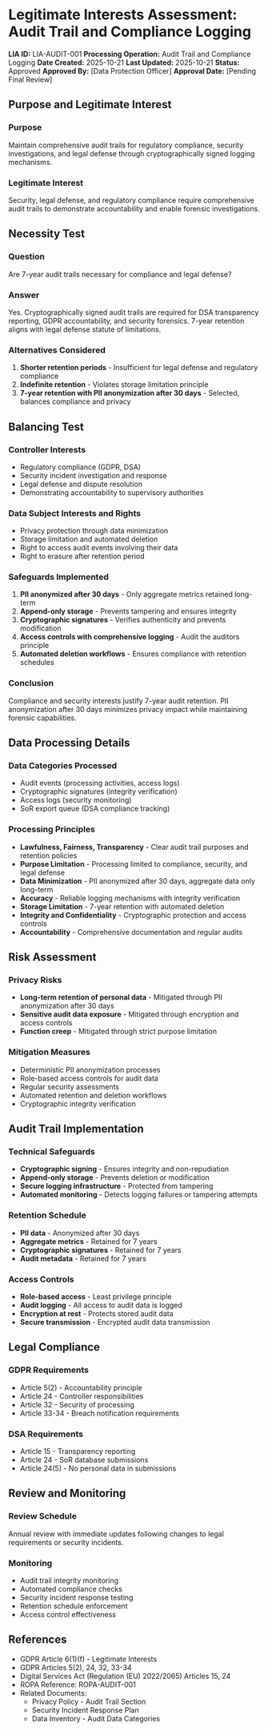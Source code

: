 # Legitimate Interests Assessment: Audit Trail and Compliance Logging

**LIA ID:** LIA-AUDIT-001
**Processing Operation:** Audit Trail and Compliance Logging
**Date Created:** 2025-10-21
**Last Updated:** 2025-10-21
**Status:** Approved
**Approved By:** [Data Protection Officer]
**Approval Date:** [Pending Final Review]

## Purpose and Legitimate Interest

### Purpose

Maintain comprehensive audit trails for regulatory compliance, security investigations, and legal defense through cryptographically signed logging mechanisms.

### Legitimate Interest

Security, legal defense, and regulatory compliance require comprehensive audit trails to demonstrate accountability and enable forensic investigations.

## Necessity Test

### Question

Are 7-year audit trails necessary for compliance and legal defense?

### Answer

Yes. Cryptographically signed audit trails are required for DSA transparency reporting, GDPR accountability, and security forensics. 7-year retention aligns with legal defense statute of limitations.

### Alternatives Considered

1. **Shorter retention periods** - Insufficient for legal defense and regulatory compliance
2. **Indefinite retention** - Violates storage limitation principle
3. **7-year retention with PII anonymization after 30 days** - Selected, balances compliance and privacy

## Balancing Test

### Controller Interests

- Regulatory compliance (GDPR, DSA)
- Security incident investigation and response
- Legal defense and dispute resolution
- Demonstrating accountability to supervisory authorities

### Data Subject Interests and Rights

- Privacy protection through data minimization
- Storage limitation and automated deletion
- Right to access audit events involving their data
- Right to erasure after retention period

### Safeguards Implemented

1. **PII anonymized after 30 days** - Only aggregate metrics retained long-term
2. **Append-only storage** - Prevents tampering and ensures integrity
3. **Cryptographic signatures** - Verifies authenticity and prevents modification
4. **Access controls with comprehensive logging** - Audit the auditors principle
5. **Automated deletion workflows** - Ensures compliance with retention schedules

### Conclusion

Compliance and security interests justify 7-year audit retention. PII anonymization after 30 days minimizes privacy impact while maintaining forensic capabilities.

## Data Processing Details

### Data Categories Processed

- Audit events (processing activities, access logs)
- Cryptographic signatures (integrity verification)
- Access logs (security monitoring)
- SoR export queue (DSA compliance tracking)

### Processing Principles

- **Lawfulness, Fairness, Transparency** - Clear audit trail purposes and retention policies
- **Purpose Limitation** - Processing limited to compliance, security, and legal defense
- **Data Minimization** - PII anonymized after 30 days, aggregate data only long-term
- **Accuracy** - Reliable logging mechanisms with integrity verification
- **Storage Limitation** - 7-year retention with automated deletion
- **Integrity and Confidentiality** - Cryptographic protection and access controls
- **Accountability** - Comprehensive documentation and regular audits

## Risk Assessment

### Privacy Risks

- **Long-term retention of personal data** - Mitigated through PII anonymization after 30 days
- **Sensitive audit data exposure** - Mitigated through encryption and access controls
- **Function creep** - Mitigated through strict purpose limitation

### Mitigation Measures

- Deterministic PII anonymization processes
- Role-based access controls for audit data
- Regular security assessments
- Automated retention and deletion workflows
- Cryptographic integrity verification

## Audit Trail Implementation

### Technical Safeguards

- **Cryptographic signing** - Ensures integrity and non-repudiation
- **Append-only storage** - Prevents deletion or modification
- **Secure logging infrastructure** - Protected from tampering
- **Automated monitoring** - Detects logging failures or tampering attempts

### Retention Schedule

- **PII data** - Anonymized after 30 days
- **Aggregate metrics** - Retained for 7 years
- **Cryptographic signatures** - Retained for 7 years
- **Audit metadata** - Retained for 7 years

### Access Controls

- **Role-based access** - Least privilege principle
- **Audit logging** - All access to audit data is logged
- **Encryption at rest** - Protects stored audit data
- **Secure transmission** - Encrypted audit data transmission

## Legal Compliance

### GDPR Requirements

- Article 5(2) - Accountability principle
- Article 24 - Controller responsibilities
- Article 32 - Security of processing
- Article 33-34 - Breach notification requirements

### DSA Requirements

- Article 15 - Transparency reporting
- Article 24 - SoR database submissions
- Article 24(5) - No personal data in submissions

## Review and Monitoring

### Review Schedule

Annual review with immediate updates following changes to legal requirements or security incidents.

### Monitoring

- Audit trail integrity monitoring
- Automated compliance checks
- Security incident response testing
- Retention schedule enforcement
- Access control effectiveness

## References

- GDPR Article 6(1)(f) - Legitimate Interests
- GDPR Articles 5(2), 24, 32, 33-34
- Digital Services Act (Regulation (EU) 2022/2065) Articles 15, 24
- ROPA Reference: ROPA-AUDIT-001
- Related Documents:
  - Privacy Policy - Audit Trail Section
  - Security Incident Response Plan
  - Data Inventory - Audit Data Categories
